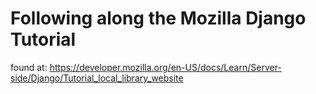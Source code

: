 # Following along the Mozilla Django Tutorial
found at: https://developer.mozilla.org/en-US/docs/Learn/Server-side/Django/Tutorial_local_library_website
